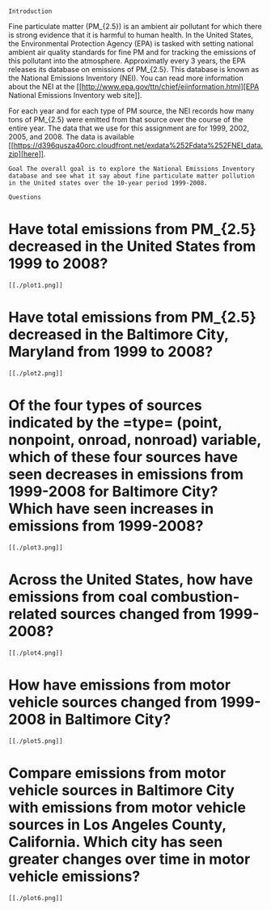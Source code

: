 # 
    Introduction

Fine particulate matter (PM_{2.5}) is an ambient air pollutant for which there is strong evidence that it is harmful to human health. In the United States, the Environmental Protection Agency (EPA) is tasked with setting national ambient air quality standards for fine PM and for tracking the emissions of this pollutant into the atmosphere. Approximatly every 3 years, the EPA releases its database on emissions of PM_{2.5}. This database is known as the National Emissions Inventory (NEI). You can read more information about the NEI at the [[http://www.epa.gov/ttn/chief/eiinformation.html][EPA National Emissions Inventory web site]].

For each year and for each type of PM source, the NEI records how many tons of PM_{2.5} were emitted from that source over the course of the entire year. The data that we use for this assignment are for 1999, 2002, 2005, and 2008. The data is available [[https://d396qusza40orc.cloudfront.net/exdata%252Fdata%252FNEI_data.zip][here]].

    Goal The overall goal is to explore the National Emissions Inventory database and see what it say about fine particulate matter pollution in the United states over the 10-year period 1999-2008.

    Questions

#    Have total emissions from PM_{2.5} decreased in the United States from 1999 to 2008?

    [[./plot1.png]]

 #   Have total emissions from PM_{2.5} decreased in the Baltimore City, Maryland from 1999 to 2008?

    [[./plot2.png]]

  #  Of the four types of sources indicated by the =type= (point, nonpoint, onroad, nonroad) variable, which of these four sources have seen decreases in emissions from 1999-2008 for Baltimore City? Which have seen increases in emissions from 1999-2008?

    [[./plot3.png]]

   # Across the United States, how have emissions from coal combustion-related sources changed from 1999-2008?

    [[./plot4.png]]

   # How have emissions from motor vehicle sources changed from 1999-2008 in Baltimore City?

    [[./plot5.png]]

#    Compare emissions from motor vehicle sources in Baltimore City with emissions from motor vehicle sources in Los Angeles County, California. Which city has seen greater changes over time in motor vehicle emissions?

    [[./plot6.png]]

